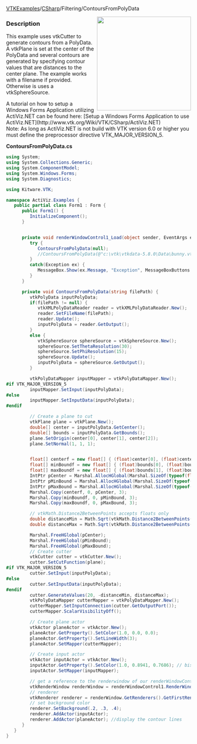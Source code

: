 [VTKExamples](/home/)/[CSharp](/CSharp)/Filtering/ContoursFromPolyData

<img align="right" src="https://github.com/lorensen/VTKExamples/blob/gh-pages/Testing/Baseline/Filtering/TestContoursFromPolyData.png?raw=true" width="256" />

### Description
<p>This example uses vtkCutter to generate contours from a PolyData. A vtkPlane is set at the center of the PolyData and several contours are generated by specifying contour values that are distances to the center plane. The example works with a filename if provided. Otherwise is uses a vtkSphereSource.</p>
A tutorial on how to setup a Windows Forms Application utilizing ActiViz.NET can be found here: [Setup a Windows Forms Application to use ActiViz.NET](http://www.vtk.org/Wiki/VTK/CSharp/ActiViz.NET)<br />
Note: As long as ActiViz.NET is not build with VTK version 6.0 or higher you must define the preprocessor directive VTK_MAJOR_VERSION_5.

**ContoursFromPolyData.cs**
```csharp
using System;
using System.Collections.Generic;
using System.ComponentModel;
using System.Windows.Forms;
using System.Diagnostics;

using Kitware.VTK;

namespace ActiViz.Examples {
   public partial class Form1 : Form {
      public Form1() {
         InitializeComponent();
      }


      private void renderWindowControl1_Load(object sender, EventArgs e) {
         try {
            ContoursFromPolyData(null);
            //ContoursFromPolyData(@"c:\vtk\vtkdata-5.8.0\Data\bunny.vtp");
         }
         catch(Exception ex) {
            MessageBox.Show(ex.Message, "Exception", MessageBoxButtons.OK);
         }
      }

      private void ContoursFromPolyData(string filePath) {
         vtkPolyData inputPolyData;
         if(filePath != null) {
            vtkXMLPolyDataReader reader = vtkXMLPolyDataReader.New();
            reader.SetFileName(filePath);
            reader.Update();
            inputPolyData = reader.GetOutput();
         }
         else {
            vtkSphereSource sphereSource = vtkSphereSource.New();
            sphereSource.SetThetaResolution(30);
            sphereSource.SetPhiResolution(15);
            sphereSource.Update();
            inputPolyData = sphereSource.GetOutput();
         }

         vtkPolyDataMapper inputMapper = vtkPolyDataMapper.New();
#if VTK_MAJOR_VERSION_5
         inputMapper.SetInput(inputPolyData);
#else
         inputMapper.SetInputData(inputPolyData);
#endif

         // Create a plane to cut
         vtkPlane plane = vtkPlane.New();
         double[] center = inputPolyData.GetCenter();
         double[] bounds = inputPolyData.GetBounds();
         plane.SetOrigin(center[0], center[1], center[2]);
         plane.SetNormal(1, 1, 1);


         float[] centerf = new float[] { (float)center[0], (float)center[1], (float)center[2] };
         float[] minBoundf = new float[] { (float)bounds[0], (float)bounds[2], (float)bounds[4] };
         float[] maxBoundf = new float[] { (float)bounds[1], (float)bounds[3], (float)bounds[5] };
         IntPtr pCenter = Marshal.AllocHGlobal(Marshal.SizeOf(typeof(float)) * 3);
         IntPtr pMinBound = Marshal.AllocHGlobal(Marshal.SizeOf(typeof(float)) * 3);
         IntPtr pMaxBound = Marshal.AllocHGlobal(Marshal.SizeOf(typeof(float)) * 3);
         Marshal.Copy(centerf, 0, pCenter, 3);
         Marshal.Copy(minBoundf, 0, pMinBound, 3);
         Marshal.Copy(maxBoundf, 0, pMaxBound, 3);

         // vtkMath.Distance2BetweenPoints accepts floats only
         double distanceMin = Math.Sqrt(vtkMath.Distance2BetweenPoints(pMinBound, pCenter));
         double distanceMax = Math.Sqrt(vtkMath.Distance2BetweenPoints(pMaxBound, pCenter));

         Marshal.FreeHGlobal(pCenter);
         Marshal.FreeHGlobal(pMinBound);
         Marshal.FreeHGlobal(pMaxBound);
         // Create cutter
         vtkCutter cutter = vtkCutter.New();
         cutter.SetCutFunction(plane);
#if VTK_MAJOR_VERSION_5
         cutter.SetInput(inputPolyData);
#else
         cutter.SetInputData(inputPolyData);
#endif
         cutter.GenerateValues(20, -distanceMin, distanceMax);
         vtkPolyDataMapper cutterMapper = vtkPolyDataMapper.New();
         cutterMapper.SetInputConnection(cutter.GetOutputPort());
         cutterMapper.ScalarVisibilityOff();

         // Create plane actor
         vtkActor planeActor = vtkActor.New();
         planeActor.GetProperty().SetColor(1.0, 0.0, 0.0);
         planeActor.GetProperty().SetLineWidth(3);
         planeActor.SetMapper(cutterMapper);

         // Create input actor
         vtkActor inputActor = vtkActor.New();
         inputActor.GetProperty().SetColor(1.0, 0.8941, 0.7686); // bisque
         inputActor.SetMapper(inputMapper);

         // get a reference to the renderwindow of our renderWindowControl1
         vtkRenderWindow renderWindow = renderWindowControl1.RenderWindow;
         // renderer
         vtkRenderer renderer = renderWindow.GetRenderers().GetFirstRenderer();
         // set background color
         renderer.SetBackground(.2, .3, .4);
         renderer.AddActor(inputActor); 
         renderer.AddActor(planeActor); //display the contour lines
      }
   }
}
```
